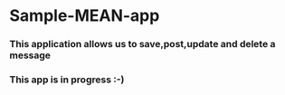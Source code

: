 # Sample-MEAN-app

### This application allows us to save,post,update and delete a message
### This app is in progress :-)
